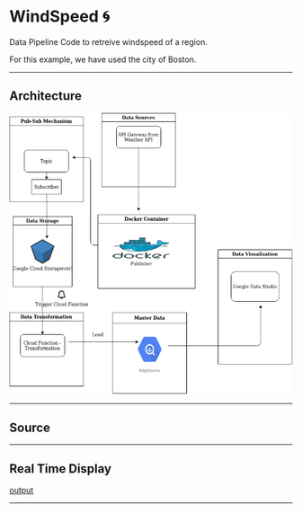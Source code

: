 # WindSpeed 🌀

 Data Pipeline Code to retreive windspeed of a region.

For this example, we have used the city of Boston. 

--- 

## Architecture

![schema](arch.png)

---

## Source 



---

## Real Time Display

[output](output.jpg)


---
 
